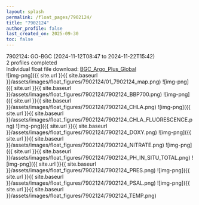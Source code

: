 ```yaml
---
layout: splash
permalink: /float_pages/7902124/
title: "7902124"
author_profile: false
last_created_on: 2025-09-30
toc: false
---
```

 
7902124: GO-BGC (2024-11-12T08:47 to 2024-11-22T15:42)\
2 profiles completed\
Individual float file download: [BGC_Argo_Plus_Global](https://ftp.soest.hawaii.edu/bgc_argo_plus/Individual_Floats/outliers_removed/7902124_Sprof_processed.nc)\
![img-png]({{ site.url }}{{ site.baseurl }}/assets/images/float_figures/7902124/01_7902124_map.png)
![img-png]({{ site.url }}{{ site.baseurl }}/assets/images/float_figures/7902124/7902124_BBP700.png)
![img-png]({{ site.url }}{{ site.baseurl }}/assets/images/float_figures/7902124/7902124_CHLA.png)
![img-png]({{ site.url }}{{ site.baseurl }}/assets/images/float_figures/7902124/7902124_CHLA_FLUORESCENCE.png)
![img-png]({{ site.url }}{{ site.baseurl }}/assets/images/float_figures/7902124/7902124_DOXY.png)
![img-png]({{ site.url }}{{ site.baseurl }}/assets/images/float_figures/7902124/7902124_NITRATE.png)
![img-png]({{ site.url }}{{ site.baseurl }}/assets/images/float_figures/7902124/7902124_PH_IN_SITU_TOTAL.png)
![img-png]({{ site.url }}{{ site.baseurl }}/assets/images/float_figures/7902124/7902124_PRES.png)
![img-png]({{ site.url }}{{ site.baseurl }}/assets/images/float_figures/7902124/7902124_PSAL.png)
![img-png]({{ site.url }}{{ site.baseurl }}/assets/images/float_figures/7902124/7902124_TEMP.png)
